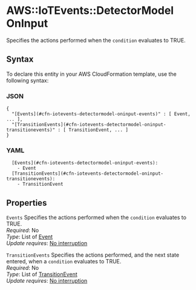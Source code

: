 # AWS::IoTEvents::DetectorModel OnInput<a name="aws-properties-iotevents-detectormodel-oninput"></a>

Specifies the actions performed when the `condition` evaluates to TRUE\.

## Syntax<a name="aws-properties-iotevents-detectormodel-oninput-syntax"></a>

To declare this entity in your AWS CloudFormation template, use the following syntax:

### JSON<a name="aws-properties-iotevents-detectormodel-oninput-syntax.json"></a>

```
{
  "[Events](#cfn-iotevents-detectormodel-oninput-events)" : [ Event, ... ],
  "[TransitionEvents](#cfn-iotevents-detectormodel-oninput-transitionevents)" : [ TransitionEvent, ... ]
}
```

### YAML<a name="aws-properties-iotevents-detectormodel-oninput-syntax.yaml"></a>

```
  [Events](#cfn-iotevents-detectormodel-oninput-events):
    - Event
  [TransitionEvents](#cfn-iotevents-detectormodel-oninput-transitionevents):
    - TransitionEvent
```

## Properties<a name="aws-properties-iotevents-detectormodel-oninput-properties"></a>

`Events` <a name="cfn-iotevents-detectormodel-oninput-events"></a>
Specifies the actions performed when the `condition` evaluates to TRUE\.  
_Required_: No  
_Type_: List of [Event](aws-properties-iotevents-detectormodel-event.md)  
_Update requires_: [No interruption](https://docs.aws.amazon.com/AWSCloudFormation/latest/UserGuide/using-cfn-updating-stacks-update-behaviors.html#update-no-interrupt)

`TransitionEvents` <a name="cfn-iotevents-detectormodel-oninput-transitionevents"></a>
Specifies the actions performed, and the next state entered, when a `condition` evaluates to TRUE\.  
_Required_: No  
_Type_: List of [TransitionEvent](aws-properties-iotevents-detectormodel-transitionevent.md)  
_Update requires_: [No interruption](https://docs.aws.amazon.com/AWSCloudFormation/latest/UserGuide/using-cfn-updating-stacks-update-behaviors.html#update-no-interrupt)
